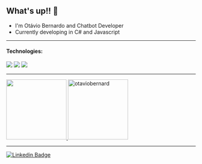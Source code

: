 ## What's up!! 👋

- I'm Otávio Bernardo and Chatbot Developer
- Currently developing in C# and Javascript

----

#### Technologies: 
<img src="https://img.shields.io/badge/-C＃-00599C?style=flat&logo=c%2B%2B&logoColor=000000"> <img src="https://img.shields.io/badge/-JAVASCRIPT-F7DF1E?style=flat&logo=javascript&logoColor=000000"> <img src="https://img.shields.io/badge/-REACT.JS-5C727B?style=flat&logo=react&logoColor=0111110">

---

<div>
  <a href="https://github.com/otaviobernard">
  <img height="160em" src="https://github-readme-stats-nine-navy.vercel.app/api?username=otaviobernard&show_icons=true&theme=radical&include_all_commits=true&count_private=true"/>
  <img height="160em" src="https://github-readme-streak-stats.herokuapp.com/?user=otaviobernard&show_icons=true&theme=radical&include_all_commits=true&count_private=true" alt="otaviobernard"/>
</div>
  
---
  
[![Linkedin Badge](https://img.shields.io/badge/linkedin-0077B5.svg?&style=for-the-badge&logo=linkedin&logoColor=white)](https://www.linkedin.com/in/otaviobernardo/)
